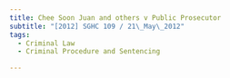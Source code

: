 ```yaml
---
title: Chee Soon Juan and others v Public Prosecutor 
subtitle: "[2012] SGHC 109 / 21\_May\_2012"
tags:
  - Criminal Law
  - Criminal Procedure and Sentencing

---
```


